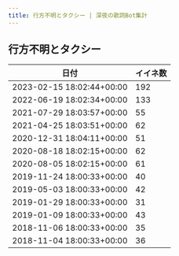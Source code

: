 ```yaml
---
title: 行方不明とタクシー | 深夜の歌詞Bot集計
---
```

## 行方不明とタクシー

|日付|イイネ数|
|-|-|
|2023-02-15 18:02:44+00:00|192|
|2022-06-19 18:02:34+00:00|133|
|2021-07-29 18:03:57+00:00|55|
|2021-04-25 18:03:51+00:00|62|
|2020-12-31 18:04:11+00:00|51|
|2020-08-18 18:02:15+00:00|62|
|2020-08-05 18:02:15+00:00|61|
|2019-11-24 18:00:33+00:00|40|
|2019-05-03 18:00:33+00:00|42|
|2019-01-29 18:00:33+00:00|31|
|2019-01-09 18:00:33+00:00|43|
|2018-11-06 18:00:33+00:00|35|
|2018-11-04 18:00:33+00:00|36|
